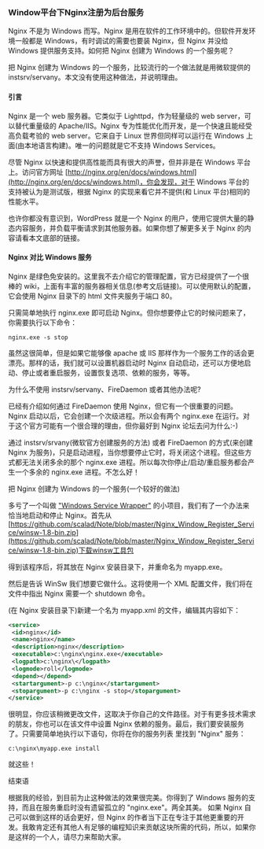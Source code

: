 ### Window平台下Nginx注册为后台服务  ###
Nginx 不是为 Windows 而写。Nginx 是用在软件的工作环境中的。但软件开发环境一般都是 Windows，有时调试的需要也要装 Nginx，但 Nginx 并没给 Windows 提供服务支持。如何把 Nginx 创建为 Windows 的一个服务呢？

把 Nginx 创建为 Windows 的一个服务，比较流行的一个做法就是用微软提供的 instsrv/servany。本文没有使用这种做法，并说明理由。

#### 引言 ####

Nginx 是一个 web 服务器。它类似于 Lighttpd，作为轻量级的 web server，可以替代重量级的 Apache/IIS。Nginx 专为性能优化而开发，是一个快速且能经受高负载考验的 web server。它来自于 Linux 世界但同样可以运行在 Windows 上面(由本地语言构建)。唯一的问题就是它不支持 Windows Services。

尽管 Nginx 以快速和提供高性能而具有很大的声誉，但并非是在 Windows 平台上。访问官方网址 [http://nginx.org/en/docs/windows.html](http://nginx.org/en/docs/windows.html)，你会发现，对于 Windows 平台的支持被认为是测试版，根据 Nginx 的实现来看它并不提供(和 Linux 平台)相同的性能水平。

也许你都没有意识到，WordPress 就是一个 Nginx 的用户，使用它提供大量的静态内容服务，并负载平衡请求到其他服务器。如果你想了解更多关于 Nginx 的内容请看本文底部的链接。

#### Nginx 对比 Windows 服务 ####
Nginx 是绿色免安装的。这里我不去介绍它的管理配置，官方已经提供了一个很棒的 wiki，上面有丰富的服务器相关信息(参考文后链接)。可以使用默认的配置，它会使用 Nginx 目录下的 html 文件夹服务于端口 80。

只需简单地执行 nginx.exe 即可启动 Nginx。但你想要停止它的时候问题来了，你需要执行以下命令：

	nginx.exe -s stop  	

虽然这很简单，但是如果它能够像 apache 或 IIS 那样作为一个服务工作的话会更漂亮。那样的话，我们就可以设置机器启动时 Nginx 自动启动，还可以方便地启动、停止或者重启服务，设置恢复选项、依赖的服务，等等。

为什么不使用 instsrv/servany、FireDaemon 或者其他办法呢?

已经有介绍如何通过 FireDaemon 使用 Nginx，但它有一个很重要的问题。Nginx 启动以后，它会创建一个次级进程。所以会有两个 nginx.exe 在运行。对于这个官方可能有一个很合理的理由，但你最好到 Nginx 论坛去问为什么:-)

通过 instsrv/srvany(微软官方创建服务的方法) 或者 FireDaemon 的方式(来创建 Nginx 为服务)，只是启动进程，当你想要停止它时，将关闭这个进程。但这些方式都无法关闭多余的那个 nginx.exe 进程。所以每次你停止/启动/重启服务都会产生一个多余的 nginx.exe 进程。不怎么好！

把 Nginx 创建为 Windows 的一个服务(一个较好的做法)

 多亏了一个叫做 ["Windows Service Wrapper"](http://projectkenai.com/projects/winsw) 的小项目，我们有了一个办法来恰当地启动和停止 Nginx。首先从[https://github.com/scalad/Note/blob/master/Nginx_Window_Register_Service/winsw-1.8-bin.zip](https://github.com/scalad/Note/blob/master/Nginx_Window_Register_Service/winsw-1.8-bin.zip)下载winsw工具包

得到该程序后，将其放在 Nginx 安装目录下，并重命名为 myapp.exe。

然后是告诉 WinSw 我们想要它做什么。这将使用一个 XML 配置文件，我们将在文件中指出 Nginx 需要一个 shutdown 命令。

(在 Nginx 安装目录下)新建一个名为 myapp.xml 的文件，编辑其内容如下：

```xml
<service>  
 <id>nginx</id>  
 <name>nginx</name>  
 <description>nginx</description>  
 <executable>c:\nginx\nginx.exe</executable>  
 <logpath>c:\nginx\</logpath>  
 <logmode>roll</logmode>  
 <depend></depend>  
 <startargument>-p c:\nginx</startargument>  
 <stopargument>-p c:\nginx -s stop</stopargument>  
</service>  
```

很明显，你应该稍微更改文件，这取决于你自己的文件路径。对于有更多技术需求的朋友，你也可以在该文件中设置 Nginx 依赖的服务。最后，我们要安装服务了。只需要简单地执行以下语句，你将在你的服务列表
里找到 "Nginx" 服务：

	c:\nginx\myapp.exe install

就这些！

结束语

根据我的经验，到目前为止这种做法的效果很完美。你得到了 Windows 服务的支持，而且在服务重启时没有遗留孤立的 "nginx.exe"。两全其美。
如果 Nginx 自己可以做到这样的话会更好，但 Nginx 的作者当下正在专注于其他更重要的开发。我敢肯定还有其他人有足够的编程知识来贡献这块所需的代码，所以，如果你是这样的一个人，请尽力来帮助大家。  